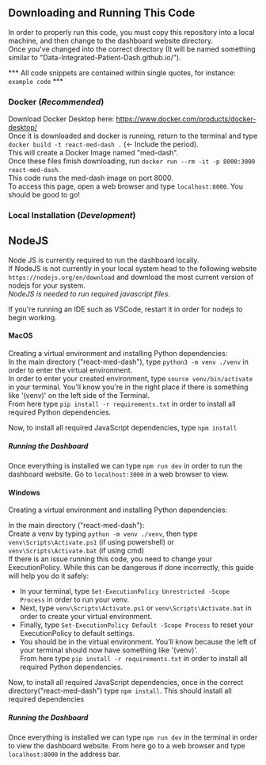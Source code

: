 ## Downloading and Running This Code
In order to properly run this code, you must copy this repository into a local machine, and then change to the dashboard website directory. <br>Once you've changed into the correct directory (It will be named something similar to "Data-Integrated-Patient-Dash.github.io/"). <br>

 *** All code snippets are contained within single quotes, for instance: `example code` ***


### Docker (*Recommended*)
Download Docker Desktop here: https://www.docker.com/products/docker-desktop/ <br>
Once it is downloaded and docker is running, return to the terminal and type `docker build -t react-med-dash .` (<- Include the period). <br> This will create a Docker Image named "med-dash".<br>
Once these files finish downloading, run `docker run --rm -it -p 8000:3000 react-med-dash`.<br> This code runs the med-dash image on port 8000. <br>
To access this page, open a web browser and type `localhost:8000`. You should be good to go!<br>

### Local Installation (*Development*)
## NodeJS
Node JS is currently required to run the dashboard locally. <br> If NodeJS is not currently in your local system head to the following website `https://nodejs.org/en/download` and download the most current version of nodejs for your system.<br> 
*NodeJS is needed to run required javascript files.*<br>

If you're running an IDE such as VSCode, restart it in order for nodejs to begin working. <br>

#### MacOS
Creating a virtual environment and installing Python dependencies:<br>
In the main directory ("react-med-dash"), type `python3 -m venv ./venv` in order to enter the virtual environment.<br> In order to enter your created environment, type `source venv/bin/activate` in your terminal. You'll know you're in the right place if there is something like '(venv)' on the left side of the Terminal.<br>
From here type `pip install -r requirements.txt` in order to install all required Python dependencies. <br>

Now, to install all required JavaScript dependencies, type `npm install` <br>

##### Running the Dashboard
Once everything is installed we can type `npm run dev` in order to run the dashboard website. Go to `localhost:3000` in a web browser to view. <br>

#### Windows
Creating a virtual environment and installing Python dependencies:<br>


In the main directory ("react-med-dash"):<br> Create a venv by typing `python -m venv ./venv`, then type `venv\Scripts\Activate.ps1` (if using powershell) or `venv\Scripts\Activate.bat` (if using cmd) <br>
If there is an issue running this code, you need to change your ExecutionPolicy. While this can be dangerous if done incorrectly, this guide will help you do it safely: <br>
- In your terminal, type `Set-ExecutionPolicy Unrestricted -Scope Process` in order to run your venv.
- Next, type `venv\Scripts\Activate.ps1` or `venv\Scripts\Activate.bat` in order to create your virtual environment.
- Finally, type `Set-ExecutionPolicy Default -Scope Process` to reset your ExecutionPolicy to default settings.
- You should be in the virtual environment. You'll know because the left of your terminal should now have something like '(venv)'. <br>
From here type `pip install -r requirements.txt` in order to install all required Python dependencies. <br>


Now, to install all required JavaScript dependencies, once in the correct directory("react-med-dash") type `npm install`. This should install all required dependencies <br>

##### Running the Dashboard 
Once everything is installed we can type `npm run dev` in the terminal in order to view the dashboard website. From here go to a web browser and type `localhost:8000` in the address bar. <br>

